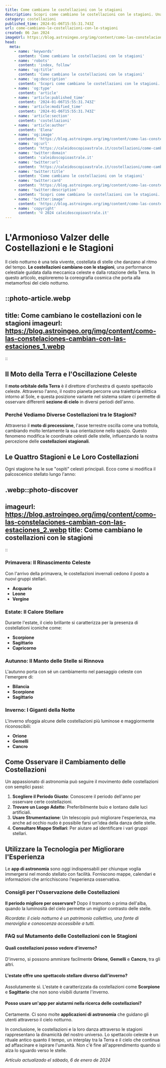 ```yaml
---
title: Come cambiano le costellazioni con le stagioni
description: Scopri come cambiano le costellazioni con le stagioni. Una guida completa per ammirare il cielo notturno e le sue meraviglie in Italia.
category: costellazioni
published_time: 2024-01-06T15:55:31.743Z
url: come-cambiano-le-costellazioni-con-le-stagioni
created: 06 Jan 2024
imageUrl: https://blog.astroingeo.org/img/content/como-las-constelaciones-cambian-con-las-estaciones_1.webp
head:
  meta:
    - name: 'keywords'
      content: 'Come cambiano le costellazioni con le stagioni'
    - name: 'robots'
      content: 'index, follow'
    - name: 'og:title'
      content: 'Come cambiano le costellazioni con le stagioni'
    - name: 'og:description'
      content: 'Scopri come cambiano le costellazioni con le stagioni. Una guida completa per ammirare il cielo notturno e le sue meraviglie in Italia.'
    - name: 'og:type'
      content: 'article'
    - name: 'article:published_time'
      content: '2024-01-06T15:55:31.743Z'
    - name: 'article:modified_time'
      content: '2024-01-06T15:55:31.743Z'
    - name: 'article:section'
      content: 'costellazioni'
    - name: 'article:author'
      content: 'Elena'
    - name: 'og:image'
      content: 'https://blog.astroingeo.org/img/content/como-las-constelaciones-cambian-con-las-estaciones_1.webp'
    - name: 'og:url'
      content: 'https://caleidoscopioastrale.it/costellazioni/come-cambiano-le-costellazioni-con-le-stagioni'
    - name: 'twitter:domain'
      content: 'caleidoscopioastrale.it'
    - name: 'twitter:url'
      content: 'https://caleidoscopioastrale.it/costellazioni/come-cambiano-le-costellazioni-con-le-stagioni'
    - name: 'twitter:title'
      content: 'Come cambiano le costellazioni con le stagioni'
    - name: 'twitter:card'
      content: 'https://blog.astroingeo.org/img/content/como-las-constelaciones-cambian-con-las-estaciones_1.webp'
    - name: 'twitter:description'
      content: 'Scopri come cambiano le costellazioni con le stagioni. Una guida completa per ammirare il cielo notturno e le sue meraviglie in Italia.'
    - name: 'twitter:image'
      content: 'https://blog.astroingeo.org/img/content/como-las-constelaciones-cambian-con-las-estaciones_1.webp'
    - name: 'copyright'
      content: '© 2024 caleidoscopioastrale.it'
---
```

# L'Armonioso Valzer delle Costellazioni e le Stagioni

Il cielo notturno è una tela vivente, costellata di stelle che danzano al ritmo del tempo. **Le costellazioni cambiano con le stagioni**, una performance celestiale guidata dalla meccanica celeste e dalla rotazione della Terra. In questo articolo, esploreremo la coreografia cosmica che porta alla metamorfosi del cielo notturno.

::photo-article.webp
---
title: Come cambiano le costellazioni con le stagioni
imageurl: https://blog.astroingeo.org/img/content/como-las-constelaciones-cambian-con-las-estaciones_1.webp
---
::

## Il Moto della Terra e l'Oscillazione Celeste

Il **moto orbitale della Terra** è il direttore d'orchestra di questo spettacolo celeste. Attraverso l'anno, il nostro pianeta percorre una traiettoria ellittica intorno al Sole, e questa posizione variante nel sistema solare ci permette di osservare differenti **sezione di cielo** in diversi periodi dell'anno.

### Perché Vediamo Diverse Costellazioni tra le Stagioni?

Attraverso il **moto di precessione**, l'asse terrestre oscilla come una trottola, cambiando molto lentamente la sua orientazione nello spazio. Questo fenomeno modifica le coordinate celesti delle stelle, influenzando la nostra percezione delle **costellazioni stagionali**.

## Le Quattro Stagioni e Le Loro Costellazioni

Ogni stagione ha le sue "ospiti" celesti principali. Ecco come si modifica il palcoscenico stellato lungo l'anno:

.webp::photo-discover
---
imageurl: https://blog.astroingeo.org/img/content/como-las-constelaciones-cambian-con-las-estaciones_2.webp
title: Come cambiano le costellazioni con le stagioni
---
::

### Primavera: Il Rinascimento Celeste

Con l'arrivo della primavera, le costellazioni invernali cedono il posto a nuovi gruppi stellari. 

- **Acquario**
- **Leone**
- **Vergine**

### Estate: Il Calore Stellare

Durante l'estate, il cielo brillante si caratterizza per la presenza di costellationi iconiche come:

- **Scorpione**
- **Sagittario**
- **Capricorno**

### Autunno: Il Manto delle Stelle si Rinnova

L'autunno porta con sé un cambiamento nel paesaggio celeste con l'emergere di:

- **Bilancia**
- **Scorpione**
- **Sagittario**

### Inverno: I Giganti della Notte

L'inverno sfoggia alcune delle costellazioni più luminose e maggiormente riconoscibili:

- **Orione**
- **Gemelli**
- **Cancro**

## Come Osservare il Cambiamento delle Costellazioni

Un appassionato di astronomia può seguire il movimento delle costellazioni con semplici passi:

1. **Scegliere il Periodo Giusto**: Conoscere il periodo dell'anno per osservare certe costellazioni.
2. **Trovare un Luogo Adatto**: Preferibilmente buio e lontano dalle luci artificiali.
3. **Usare Strumentazione**: Un telescopio può migliorare l'esperienza, ma anche ad occhio nudo è possibile farsi un'idea della danza delle stelle.
4. **Consultare Mappe Stellari**: Per aiutare ad identificare i vari gruppi stellari.

## Utilizzare la Tecnologia per Migliorare l'Esperienza

Le **app di astronomia** sono oggi indispensabili per chiunque voglia immergersi nel mondo stellato con facilità. Forniscono mappe, calendari e informazioni che arricchiscono l'esperienza osservativa.

### Consigli per l'Osservazione delle Costellazioni

**Il periodo migliore per osservare?** Dopo il tramonto o prima dell'alba, quando la luminosità del cielo permette un miglior contrasto delle stelle.

*Ricordate: il cielo notturno è un patrimonio collettivo, una fonte di meraviglia e conoscenza accessibile a tutti.*

### FAQ sul Mutamento delle Costellazioni con le Stagioni

#### Quali costellazioni posso vedere d'inverno?
D'inverno, si possono ammirare facilmente **Orione**, **Gemelli** e **Cancro**, tra gli altri.

#### L'estate offre uno spettacolo stellare diverso dall'inverno?
Assolutamente sì. L'estate è caratterizzata da costellazioni come **Scorpione** e **Sagittario** che non sono visibili durante l'inverno.

#### Posso usare un'app per aiutarmi nella ricerca delle costellazioni?
Certamente. Ci sono molte **applicazioni di astronomia** che guidano gli utenti attraverso il cielo notturno.

In conclusione, le costellazioni e la loro danza attraverso le stagioni rappresentano la dinamicità del nostro universo. Lo spettacolo celeste è un rituale antico quanto il tempo, un interplay tra la Terra e il cielo che continua ad affascinare e ispirare l'umanità. Non c'è fine all'apprendimento quando si alza lo sguardo verso le stelle.

_Artículo actualizado el sábado, 6 de enero de 2024_